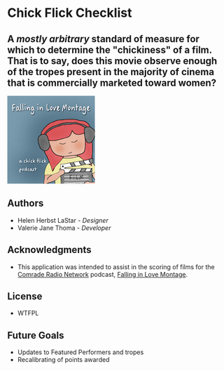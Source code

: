 # Chick Flick Checklist 

## A *mostly arbitrary* standard of measure for which to determine the "chickiness" of a film. That is to say, does this movie observe enough of the tropes present in the majority of cinema that is commercially marketed toward women? 

![Header](/FiLM.jpg)

## Authors 

* Helen Herbst LaStar - *Designer*
* Valerie Jane Thoma - *Developer*

## Acknowledgments 

* This application was intended to assist in the scoring of films for the [Comrade Radio Network](http://www.comraderadio.com) podcast, [Falling in Love Montage](http://www.fallinginlovemontage.com). 

## License

* WTFPL 

## Future Goals

* Updates to Featured Performers and tropes  
* Recalibrating of points awarded


